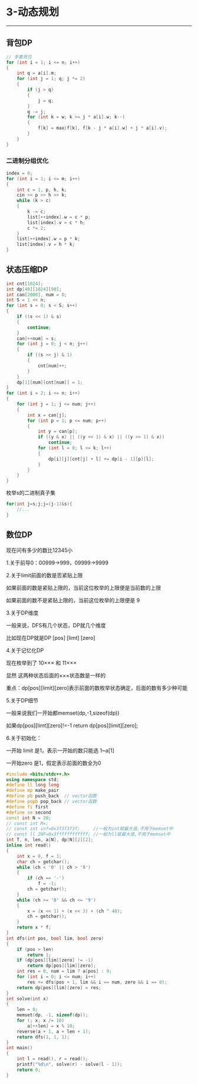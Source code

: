 # 3-动态规划

---

## 背包DP

```cpp
// 多重背包
for (int i = 1; i <= n; i++)
{
    int q = a[i].m;
    for (int j = 1; q; j *= 2)
    {
        if (j > q)
        {
            j = q;
        }
        q -= j;
        for (int k = w; k >= j * a[i].w; k--)
        {
            f[k] = max(f[k], f[k - j * a[i].w] + j * a[i].v);
        }
    }
}
```
### 二进制分组优化

```cpp
index = 0;
for (int i = 1; i <= m; i++)
{
    int c = 1, p, h, k;
    cin >> p >> h >> k;
    while (k > c)
    {
        k -= c;
        list[++index].w = c * p;
        list[index].v = c * h;
        c *= 2;
    }
    list[++index].w = p * k;
    list[index].v = h * k;
}
```

## 状态压缩DP

```cpp
int cnt[1024];
int dp[40][1024][90];
int can[2000], num = 0;
int S = 1 << n;
for (int s = 0; s < S; s++)
{
    if ((s << 1) & s)
    {
        continue;
    }
    can[++num] = s;
    for (int j = 0; j < n; j++)
    {
        if ((s >> j) & 1)
        {
            cnt[num]++;
        }
    }
    dp[1][num][cnt[num]] = 1;
}
for (int i = 2; i <= n; i++)
{
    for (int j = 1; j <= num; j++)
    {
        int x = can[j];
        for (int p = 1; p <= num; p++)
        {
            int y = can[p];
            if ((y & x) || ((y << 1) & x) || ((y >> 1) & x))
                continue;
            for (int l = 0; l <= k; l++)
            {
                dp[i][j][cnt[j] + l] += dp[i - 1][p][l];
            }
        }
    }
}
```
枚举s的二进制真子集
```cpp
for(int j=s;j;j=(j-1)&s){
	//...
}
```

## 数位DP

现在问有多少的数比12345小

1.关于前导0：00999→999，09999→9999

2.关于limit前面的数是否紧贴上限

如果前面的数是紧贴上限的，当前这位枚举的上限便是当前数的上限

如果前面的数不是紧贴上限的，当前这位枚举的上限便是 9

3.关于DP维度

一般来说，DFS有几个状态，DP就几个维度　　

比如现在DP就是DP [pos] [limt] [zero] 

4.关于记忆化DP

现在枚举到了 10××× 和 11×××

显然 这两种状态后面的×××状态数是一样的

重点：dp[pos][limit][zero]表示前面的数枚举状态确定，后面的数有多少种可能

5.关于DP细节

一般来说我们一开始都memset(dp,-1,sizeof(dp))

如果dp[pos][limt][zero]!=-1 return dp[pos][limit][zero];

6.关于初始化：

一开始 limit 是1，表示一开始的数只能选 1~a[1]

一开始zero 是1，假定表示前面的数全为0

```cpp
#include <bits/stdc++.h>
using namespace std;
#define ll long long
#define mp make_pair
#define pb push_back  // vector函数
#define popb pop_back // vector函数
#define fi first
#define se second
const int N = 20;
// const int M=;
// const int inf=0x3f3f3f3f;     //一般为int赋最大值,不用于memset中
// const ll INF=0x3ffffffffffff; //一般为ll赋最大值,不用于memset中
int T, n, len, a[N], dp[N][2][2];
inline int read()
{
    int x = 0, f = 1;
    char ch = getchar();
    while (ch < '0' || ch > '9')
    {
        if (ch == '-')
            f = -1;
        ch = getchar();
    }
    while (ch >= '0' && ch <= '9')
    {
        x = (x << 1) + (x << 3) + (ch ^ 48);
        ch = getchar();
    }
    return x * f;
}
int dfs(int pos, bool lim, bool zero)
{
    if (pos > len)
        return 1;
    if (dp[pos][lim][zero] != -1)
        return dp[pos][lim][zero];
    int res = 0, num = lim ? a[pos] : 9;
    for (int i = 0; i <= num; i++)
        res += dfs(pos + 1, lim && i == num, zero && i == 0);
    return dp[pos][lim][zero] = res;
}
int solve(int x)
{
    len = 0;
    memset(dp, -1, sizeof(dp));
    for (; x; x /= 10)
        a[++len] = x % 10;
    reverse(a + 1, a + len + 1);
    return dfs(1, 1, 1);
}
int main()
{
    int l = read(), r = read();
    printf("%d\n", solve(r) - solve(l - 1));
    return 0;
}
```

